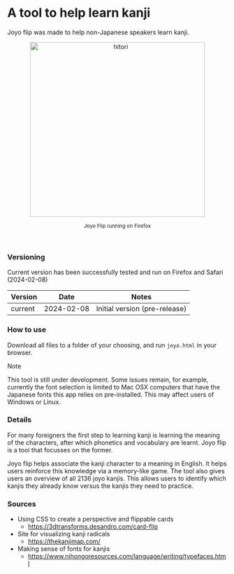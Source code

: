 # A tool to help learn kanji

Joyo flip was made to help non-Japanese speakers learn kanji.

<div align="center">
    <img width="400" alt="hitori" src="https://github.com/philiplugt/joyo-flip/assets/22942635/1699fff0-cb91-4636-b73f-877ec2bdc350">    
    <p><sup>Joyo Flip running on Firefox</sup></p>
    <br>
</div>

### Versioning

Current version has been successfully tested and run on Firefox and Safari (2024-02-08)

| Version | Date | Notes |
| ------- | ---- | ----- |
| current | 2024-02-08 | Initial version (pre-release) |

### How to use

Download all files to a folder of your choosing, and run `joyo.html` in your browser.

> [!NOTE]
> This tool is still under development. Some issues remain, for example, currently the font selection is limited to Mac OSX computers that have the Japanese fonts this app relies on pre-installed. This may affect users of Windows or Linux. 

### Details

For many foreigners the first step to learning kanji is learning the meaning of the characters, after which phonetics and vocabulary are learnt. Joyo flip is a tool that focusses on the former. 

Joyo flip helps associate the kanji character to a meaning in English. It helps users reinforce this knowledge via a memory-like game. The tool also gives users an overview of all 2136 joyo kanjis. This allows users to identify which kanjis they already know versus the kanjis they need to practice.

### Sources

- Using CSS to create a perspective and flippable cards
  - https://3dtransforms.desandro.com/card-flip
- Site for visualizing kanji radicals
  - https://thekanjimap.com/
- Making sense of fonts for kanjis
  - https://www.nihongoresources.com/language/writing/typefaces.html
